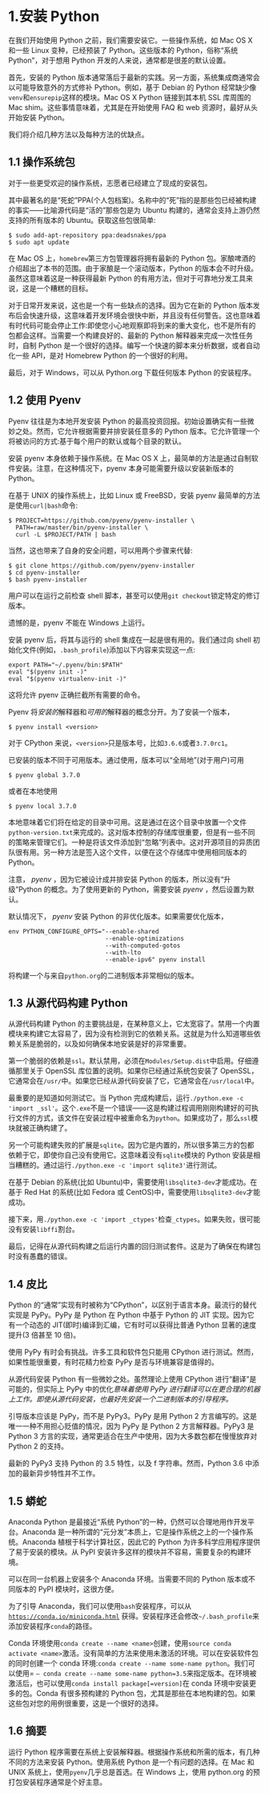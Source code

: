 # 1.安装 Python

在我们开始使用 Python 之前，我们需要安装它。一些操作系统，如 Mac OS X 和一些 Linux 变种，已经预装了 Python。这些版本的 Python，俗称“系统 Python”，对于想用 Python 开发的人来说，通常都是很差的默认设置。

首先，安装的 Python 版本通常落后于最新的实践。另一方面，系统集成商通常会以可能导致意外的方式修补 Python。例如，基于 Debian 的 Python 经常缺少像`venv`和`ensurepip`这样的模块。Mac OS X Python 链接到其本机 SSL 库周围的 Mac shim。这些事情意味着，尤其是在开始使用 FAQ 和 web 资源时，最好从头开始安装 Python。

我们将介绍几种方法以及每种方法的优缺点。

## 1.1 操作系统包

对于一些更受欢迎的操作系统，志愿者已经建立了现成的安装包。

其中最著名的是“死蛇”PPA(个人包档案)。名称中的“死”指的是那些包已经被构建的事实——比喻源代码是“活的”那些包是为 Ubuntu 构建的，通常会支持上游仍然支持的所有版本的 Ubuntu。获取这些包很简单:

```
$ sudo add-apt-repository ppa:deadsnakes/ppa
$ sudo apt update

```

在 Mac OS 上，`homebrew`第三方包管理器将拥有最新的 Python 包。家酿啤酒的介绍超出了本书的范围。由于家酿是一个滚动版本，Python 的版本会不时升级。虽然这意味着这是一种获得最新 Python 的有用方法，但对于可靠地分发工具来说，这是一个糟糕的目标。

对于日常开发来说，这也是一个有一些缺点的选择。因为它在新的 Python 版本发布后会快速升级，这意味着开发环境会很快中断，并且没有任何警告。这也意味着有时代码可能会停止工作:即使您小心地观察即将到来的重大变化，也不是所有的包都会这样。当需要一个构建良好的、最新的 Python 解释器来完成一次性任务时，自制 Python 是一个很好的选择。编写一个快速的脚本来分析数据，或者自动化一些 API，是对 Homebrew Python 的一个很好的利用。

最后，对于 Windows，可以从 Python.org 下载任何版本 Python 的安装程序。

## 1.2 使用 Pyenv

Pyenv 往往是为本地开发安装 Python 的最高投资回报。初始设置确实有一些微妙之处。然而，它允许根据需要并排安装任意多的 Python 版本。它允许管理一个将被访问的方式:基于每个用户的默认或每个目录的默认。

安装 pyenv 本身依赖于操作系统。在 Mac OS X 上，最简单的方法是通过自制软件安装。注意，在这种情况下，pyenv 本身可能需要升级以安装新版本的 Python。

在基于 UNIX 的操作系统上，比如 Linux 或 FreeBSD，安装 pyenv 最简单的方法是使用`curl|bash`命令:

```
$ PROJECT=https://github.com/pyenv/pyenv-installer \
  PATH=raw/master/bin/pyenv-installer \
  curl -L $PROJECT/PATH | bash

```

当然，这也带来了自身的安全问题，可以用两个步骤来代替:

```
$ git clone https://github.com/pyenv/pyenv-installer
$ cd pyenv-installer
$ bash pyenv-installer

```

用户可以在运行之前检查 shell 脚本，甚至可以使用`git checkout`锁定特定的修订版本。

遗憾的是，pyenv 不能在 Windows 上运行。

安装 pyenv 后，将其与运行的 shell 集成在一起是很有用的。我们通过向 shell 初始化文件(例如，`.bash_profile`)添加以下内容来实现这一点:

```
export PATH="~/.pyenv/bin:$PATH"
eval "$(pyenv init -)"
eval "$(pyenv virtualenv-init -)"

```

这将允许 pyenv 正确拦截所有需要的命令。

Pyenv 将*安装的*解释器和*可用的*解释器的概念分开。为了安装一个版本，

```
$ pyenv install <version>

```

对于 CPython 来说，`<version>`只是版本号，比如`3.6.6`或者`3.7.0rc1`。

已安装的版本不同于可用版本。通过使用，版本可以“全局地”(对于用户)可用

```
$ pyenv global 3.7.0

```

或者在本地使用

```
$ pyenv local 3.7.0

```

本地意味着它们将在给定的目录中可用。这是通过在这个目录中放置一个文件`python-version.txt`来完成的。这对版本控制的存储库很重要，但是有一些不同的策略来管理它们。一种是将该文件添加到“忽略”列表中。这对开源项目的异质团队很有用。另一种方法是签入这个文件，以便在这个存储库中使用相同版本的 Python。

注意， *pyenv* ，因为它被设计成并排安装 Python 的版本，所以没有“升级”Python 的概念。为了使用更新的 Python，需要安装 *pyenv* ，然后设置为默认。

默认情况下， *pyenv* 安装 Python 的非优化版本。如果需要优化版本，

```
env PYTHON_CONFIGURE_OPTS="--enable-shared
                           --enable-optimizations
                           --with-computed-gotos
                           --with-lto
                           --enable-ipv6" pyenv install

```

将构建一个与来自`python.org`的二进制版本非常相似的版本。

## 1.3 从源代码构建 Python

从源代码构建 Python 的主要挑战是，在某种意义上，它太宽容了。禁用一个内置模块来构建它太容易了，因为没有检测到它的依赖关系。这就是为什么知道哪些依赖关系是脆弱的，以及如何确保本地安装是好的非常重要。

第一个脆弱的依赖是`ssl`。默认禁用，必须在`Modules/Setup.dist`中启用。仔细遵循那里关于 OpenSSL 库位置的说明。如果你已经通过系统包安装了 OpenSSL，它通常会在`/usr/`中。如果您已经从源代码安装了它，它通常会在`/usr/local`中。

最重要的是知道如何测试它。当 Python 完成构建后，运行`./python.exe -c 'import _ssl'`。这个`.exe`不是一个错误——这是构建过程调用刚刚构建好的可执行文件的方式，该文件在安装过程中被重命名为`python`。如果成功了，那么`ssl`模块就被正确构建了。

另一个可能构建失败的扩展是`sqlite`。因为它是内置的，所以很多第三方的包都依赖于它，即使你自己没有使用它。这意味着没有`sqlite`模块的 Python 安装是相当糟糕的。通过运行`./python.exe -c 'import sqlite3'`进行测试。

在基于 Debian 的系统(比如 Ubuntu)中，需要使用`libsqlite3-dev`才能成功。在基于 Red Hat 的系统(比如 Fedora 或 CentOS)中，需要使用`libsqlite3-dev`才能成功。

接下来，用`./python.exe -c 'import _ctypes'`检查`_ctypes`。如果失败，很可能没有安装`libffi`割台。

最后，记得在从源代码构建之后运行内置的回归测试套件。这是为了确保在构建包时没有愚蠢的错误。

## 1.4 皮比

Python 的“通常”实现有时被称为“CPython”，以区别于语言本身。最流行的替代实现是 PyPy。PyPy 是 Python 在 Python 中基于 Python 的 JIT 实现。因为它有一个动态的 JIT(即时)编译到汇编，它有时可以获得比普通 Python 显著的速度提升(3 倍甚至 10 倍)。

使用 PyPy 有时会有挑战。许多工具和软件包只能用 CPython 进行测试。然而，如果性能很重要，有时花精力检查 PyPy 是否与环境兼容是值得的。

从源代码安装 Python 有一些微妙之处。虽然理论上使用 CPython 进行“翻译”是可能的，但实际上 PyPy 中的优化*意味着使用 PyPy 进行翻译可以在更合理的机器上工作。即使从源代码安装，也最好先安装一个二进制版本的引导程序。*

引导版本应该是 PyPy，而不是 PyPy3。PyPy 是用 Python 2 方言编写的。这是唯一一种不用担心贬值的情况，因为 PyPy 是 Python 2 方言解释器。PyPy3 是 Python 3 方言的实现，通常更适合在生产中使用，因为大多数包都在慢慢放弃对 Python 2 的支持。

最新的 PyPy3 支持 Python 的 3.5 特性，以及 f 字符串。然而，Python 3.6 中添加的最新异步特性并不工作。

## 1.5 蟒蛇

Anaconda Python 是最接近“系统 Python”的一种，仍然可以合理地用作开发平台。Anaconda 是一种所谓的“元分发”本质上，它是操作系统之上的一个操作系统。Anaconda 植根于科学计算社区，因此它的 Python 为许多科学应用程序提供了易于安装的模块。从 PyPI 安装许多这样的模块并不容易，需要复杂的构建环境。

可以在同一台机器上安装多个 Anaconda 环境。当需要不同的 Python 版本或不同版本的 PyPI 模块时，这很方便。

为了引导 Anaconda，我们可以使用`bash`安装程序，可以从 [`https://conda.io/miniconda.html`](https://conda.io/miniconda.html) 获得。安装程序还会修改`~/.bash_profile`来添加安装程序`conda`的路径。

Conda 环境使用`conda create --name <name>`创建，使用`source conda activate <name>`激活。没有简单的方法来使用未激活的环境。可以在安装软件包的同时创建一个 conda 环境:`conda create --name some-name python`。我们可以使用= `– conda create --name some-name python=3.5`来指定版本。在环境被激活后，也可以使用`conda install package[=version]`在 conda 环境中安装更多的包。Conda 有很多预构建的 Python 包，尤其是那些在本地构建的包。如果这些包对您的用例很重要，这是一个很好的选择。

## 1.6 摘要

运行 Python 程序需要在系统上安装解释器。根据操作系统和所需的版本，有几种不同的方法来安装 Python。使用系统 Python 是一个有问题的选择。在 Mac 和 UNIX 系统上，使用`pyenv`几乎总是首选。在 Windows 上，使用 python.org 的预打包安装程序通常是个好主意。
